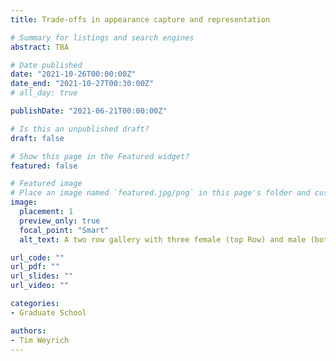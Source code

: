```yaml
---
title: Trade-offs in appearance capture and representation

# Summary for listings and search engines
abstract: TBA

# Date published
date: "2021-10-26T00:00:00Z"
date_end: "2021-10-27T00:30:00Z"
# all_day: true

publishDate: "2021-06-21T00:00:00Z"

# Is this an unpublished draft?
draft: false

# Show this page in the Featured widget?
featured: false

# Featured image
# Place an image named `featured.jpg/png` in this page's folder and customize its options here.
image:
  placement: 1
  preview_only: true
  focal_point: "Smart"
  alt_text: A two row gallery with three female (top Row) and male (bottom row) faces looking in different directions with different lighting conditions.

url_code: ""
url_pdf: ""
url_slides: ""
url_video: ""

categories:
- Graduate School

authors:
- Tim Weyrich
---
```

